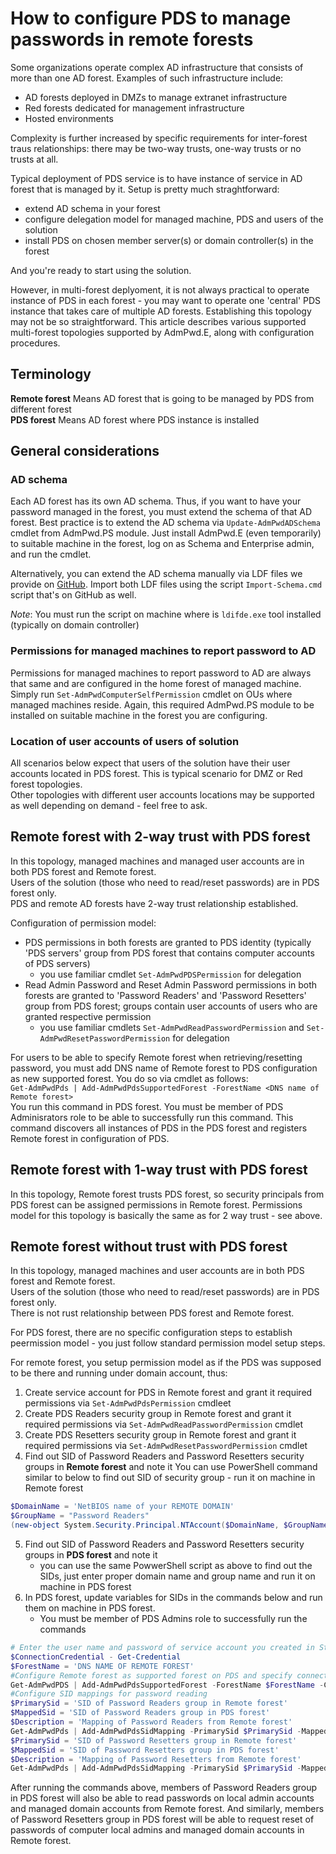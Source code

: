 # How to configure PDS to manage passwords in remote forests
Some organizations operate complex AD infrastructure that consists of more than one AD forest. Examples of such infrastructure include: 
- AD forests deployed in DMZs to manage extranet infrastructure
- Red forests dedicated for management infrastructure
- Hosted environments

Complexity is further increased by specific requirements for inter-forest traus relationships: there may be two-way trusts, one-way trusts or no trusts at all.

Typical deployment of PDS service is to have instance of service in AD forest that is managed by it. Setup is pretty much straghtforward:
- extend AD schema in your forest
- configure delegation model for managed machine, PDS and users of the solution
- install PDS on chosen member server(s) or domain controller(s) in the forest

And you're ready to start using the solution.

However, in multi-forest deplyoment, it is not always practical to operate instance of PDS in each forest - you may want to operate one 'central' PDS instance that takes care of multiple AD forests. Establishing this topology may not be so straightforward. This article describes various supported multi-forest topologies supported by AdmPwd.E, along with configuration procedures.

## Terminology
**Remote forest** Means AD forest that is going to be managed by PDS from different forest   
**PDS forest** Means AD forest where PDS instance is installed

## General considerations
### AD schema
Each AD forest has its own AD schema. Thus, if you want to have your password managed in the forest, you must extend the schema of that AD forest.
Best practice is to extend the AD schema via `Update-AdmPwdADSchema` cmdlet from AdmPwd.PS module. Just install AdmPwd.E (even temporarily) to suitable machine in the forest, log on as Schema and Enterprise admin, and run the cmdlet.

Alternatively, you can extend the AD schema manually via LDF files we provide on [GitHub](https://github.com/GreyCorbel/admpwd-e/tree/master/ADSchema). Import both LDF files using the script `Import-Schema.cmd` script that's on GitHub as well.

_Note_: You must run the script on machine where is `ldifde.exe` tool installed (typically on domain controller)

### Permissions for managed machines to report password to AD
Permissions for managed machines to report password to AD are always that same and are configured in the home forest of managed machine. Simply run `Set-AdmPwdComputerSelfPermission` cmdlet on OUs where managed machines reside. Again, this required AdmPwd.PS module to be installed on suitable machine in the forest you are configuring.

### Location of user accounts of users of solution
All scenarios below expect that users of the solution have their user accounts located in PDS forest. This is typical scenario for DMZ or Red forest topologies.   
Other topologies with different user accounts locations may be supported as well depending on demand - feel free to ask.

## Remote forest with 2-way trust with PDS forest
In this topology, managed machines and managed user accounts are in both PDS forest and Remote forest.   
Users of the solution (those who need to read/reset passwords) are in PDS forest only.   
PDS and remote AD forests have 2-way trust relationship established.

Configuration of permission model:
- PDS permissions in both forests are granted to PDS identity (typically 'PDS servers' group from PDS forest that contains computer accounts of PDS servers)
    - you use familiar cmdlet `Set-AdmPwdPDSPermission` for delegation
- Read Admin Password and Reset Admin Password permissions in both forests are granted to 'Password Readers' and 'Password Resetters' group from PDS forest; groups contain user accounts of users who are granted respective permission
    - you use familiar cmdlets `Set-AdmPwdReadPasswordPermission` and `Set-AdmPwdResetPasswordPermission` for delegation

For users to be able to specify Remote forest when retrieving/resetting password, you must add DNS name of Remote forest to PDS configuration as new supported forest. You do so via cmdlet as follows:   
`Get-AdmPwdPds | Add-AdmPwdPdsSupportedForest -ForestName <DNS name of Remote forest>`   
You run this command in PDS forest. You must be member of PDS Adminisrators role to be able to successfully run this command. This command discovers all instances of PDS in the PDS  forest and registers Remote forest in configuration of PDS.

## Remote forest with 1-way trust with PDS forest
In this topology, Remote forest trusts PDS forest, so security principals from PDS forest can be assigned permissions in Remote forest. Permissions model for this topology is basically the same as for 2 way trust - see above.

## Remote forest without trust with PDS forest
In this topology, managed machines and user accounts are in both PDS forest and Remote forest.   
Users of the solution (those who need to read/reset passwords) are in PDS forest only.   
There is not rust relationship between PDS forest and Remote forest.

For PDS forest, there are no specific configuration steps to establish peermission model - you just follow standard permission model setup steps.

For remote forest, you setup permission model as if the PDS was supposed to be there and running under domain account, thus:
1. Create service account for PDS in Remote forest and grant it required permissions via `Set-AdmPwdPdsPermission` cmdleet
2. Create PDS Readers security group in Remote forest and grant it required permissions via `Set-AdmPwdReadPasswordPermission` cmdlet
3. Create PDS Resetters security group in Remote forest and grant it required permissions via `Set-AdmPwdResetPasswordPermission` cmdlet
4. Find out SID of Password Readers and Password Resetters security groups in **Remote forest** and note it
You can use PowerShell command similar to below to find out SID of security group - run it on machine in Remote forest
```PowerShell
$DomainName = 'NetBIOS name of your REMOTE DOMAIN'
$GroupName = "Password Readers"
(new-object System.Security.Principal.NTAccount($DomainName, $GroupName)).Translate([System.Security.Principal.SecurityIdentifier]).Value
```
5. Find out SID of Password Readers and Password Resetters security groups in **PDS forest** and note it
    - you can use the same PowwerShell script as above to find out the SIDs, just enter proper domain name and group name and run it on machine in PDS forest
6. In PDS forest, update variables for SIDs in the commands below and run them on machine in PDS forest.
    - You must be member of PDS Admins role to successfully run the commands
``` Powershell
# Enter the user name and password of service account you created in Step 1
$ConnectionCredential - Get-Credential
$ForestName = 'DNS NAME OF REMOTE FOREST'
#Configure Remote forest as supported forest on PDS and specify connection credentials
Get-AdmPwdPDS | Add-AdmPwdPdsSupportedForest -ForestName $ForestName -Credential $ConnectionCredential
#Configure SID mappings for password reading
$PrimarySid = 'SID of Password Readers group in Remote forest'
$MappedSid = 'SID of Password Readers group in PDS forest'
$Description = 'Mapping of Password Readers from Remote forest'
Get-AdmPwdPds | Add-AdmPwdPdsSidMapping -PrimarySid $PrimarySid -MappedSid $MappedSid -Description $Description
$PrimarySid = 'SID of Password Resetters group in Remote forest'
$MappedSid = 'SID of Password Resetters group in PDS forest'
$Description = 'Mapping of Password Resetters from Remote forest'
Get-AdmPwdPds | Add-AdmPwdPdsSidMapping -PrimarySid $PrimarySid -MappedSid $MappedSid -Description $Description
```
After running the commands above, members of Password Readers group in PDS forest will also be able to read passwords on local admin accounts and managed domain accounts from Remote forest. And similarly, members of Password Resetters group in PDS forest will be able to request reset of passwords of computer local admins and managed domain accounts in Remote forest.

